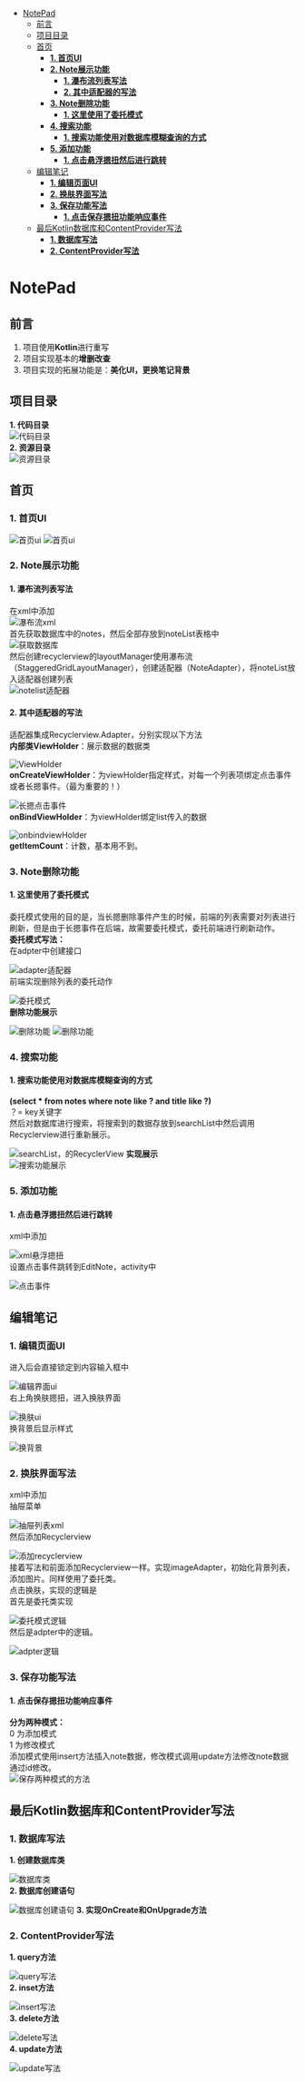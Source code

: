 - [ NotePad](#head1)
	- [ 前言](#head2)
	- [ 项目目录](#head3)
	- [<span id="head4"> 首页</span>](#head4)
		- [**1. 首页UI**  ](#head5)
		- [**2. Note展示功能**](#head6)
			- [**1. 瀑布流列表写法**  ](#head7)
			- [**2. 其中适配器的写法**  ](#head8)
		- [**3. Note删除功能**    ](#head9)
			- [**1. 这里使用了委托模式**   ](#head10)
		- [**4. 搜索功能**  ](#head11)
			- [**1. 搜索功能使用对数据库模糊查询的方式**  ](#head12)
		- [**5. 添加功能**](#head13)
			- [**1. 点击悬浮摁扭然后进行跳转**   ](#head14)
	- [ 编辑笔记](#head15)
		- [**1. 编辑页面UI**  ](#head16)
		- [**2. 换肤界面写法**  ](#head17)
		- [**3. 保存功能写法**  ](#head18)
			- [**1. 点击保存摁扭功能响应事件**  ](#head19)
	- [ 最后Kotlin数据库和ContentProvider写法](#head20)
		- [**1. 数据库写法**  ](#head21)
		- [**2. ContentProvider写法**](#head22)
# <span id="head1"> NotePad</span>
## <span id="head2"> 前言</span>
1. 项目使用**Kotlin**进行重写
2. 项目实现基本的**增删改查**
3. 项目实现的拓展功能是：**美化UI，更换笔记背景**
## <span id="head3"> 项目目录</span>
**1. 代码目录**  
![代码目录](https://github.com/Github1103/NotePad/blob/master/NotePad_image/Lib/%E9%A1%B9%E7%9B%AE%E7%9B%AE%E5%BD%95.jpg)  
**2. 资源目录**    
![资源目录](https://github.com/Github1103/NotePad/blob/master/NotePad_image/Lib/%E8%B5%84%E6%BA%90%E7%9B%AE%E5%BD%95.jpg)
## <span id="head4"><span id="head4"> 首页</span></span>
### <span id="head5">**1. 首页UI**  </span>
![首页ui](https://github.com/Github1103/NotePad/blob/master/NotePad_image/show/%E4%B8%BB%E7%95%8C%E9%9D%A2.jpg)
![首页ui](https://github.com/Github1103/NotePad/blob/master/NotePad_image/show/%E4%BF%9D%E5%AD%98%E5%A4%9A%E6%9D%A1%E6%95%B0%E6%8D%AE.jpg)  
### <span id="head6">**2. Note展示功能**</span>
#### <span id="head7">**1. 瀑布流列表写法**  </span>
在xml中添加  
![瀑布流xml](https://github.com/Github1103/NotePad/blob/master/NotePad_image/MainActivity/main_layout/%E7%AC%94%E8%AE%B0%E5%88%97%E8%A1%A8.jpg)  
首先获取数据库中的notes，然后全部存放到noteList表格中  
![获取数据库](https://github.com/Github1103/NotePad/blob/master/NotePad_image/MainActivity/%E5%88%9D%E5%A7%8B%E5%8C%96Note.jpg)  
然后创建recyclerview的layoutManager使用瀑布流（StaggeredGridLayoutManager），创建适配器（NoteAdapter），将noteList放入适配器创建列表  
![notelist适配器](https://github.com/Github1103/NotePad/blob/master/NotePad_image/MainActivity/%E5%88%9D%E5%A7%8B%E5%8C%96%E7%80%91%E5%B8%83%E6%B5%81Recyclerview.jpg)  
#### <span id="head8">**2. 其中适配器的写法**  </span>
适配器集成Recyclerview.Adapter，分别实现以下方法  
**内部类ViewHolder**：展示数据的数据类  

![ViewHolder](https://github.com/Github1103/NotePad/blob/master/NotePad_image/NoteAdapter/ViewHolder.jpg)  
**onCreateViewHolder**：为viewHolder指定样式，对每一个列表项绑定点击事件或者长摁事件。（最为重要的！）  

![长摁点击事件](https://github.com/Github1103/NotePad/blob/master/NotePad_image/NoteAdapter/%E9%80%82%E9%85%8D%E5%99%A8%E4%B8%AD%E7%9A%84%E7%82%B9%E5%87%BB%E4%BA%8B%E4%BB%B6%E5%92%8C%E9%95%BF%E6%91%81%E4%BA%8B%E4%BB%B6.jpg)  
**onBindViewHolder**：为viewHolder绑定list传入的数据  

![onbindviewHolder](https://github.com/Github1103/NotePad/blob/master/NotePad_image/NoteAdapter/onBindViewHolder.jpg)     
**getItemCount**：计数，基本用不到。   

### <span id="head9">**3. Note删除功能**    </span>
#### <span id="head10">**1. 这里使用了委托模式**   </span>
委托模式使用的目的是，当长摁删除事件产生的时候，前端的列表需要对列表进行刷新，但是由于长摁事件在后端，故需要委托模式，委托前端进行刷新动作。  
**委托模式写法：**  
在adpter中创建接口  

![adapter适配器](https://github.com/Github1103/NotePad/blob/master/NotePad_image/NoteAdapter/%E5%A7%94%E6%89%98%E6%A8%A1%E5%BC%8F.jpg)  
前端实现删除列表的委托动作  

![委托模式](https://github.com/Github1103/NotePad/blob/master/NotePad_image/MainActivity/%E5%88%A0%E9%99%A4%E6%95%B0%E6%8D%AE_%E5%A7%94%E6%89%98%E6%A8%A1%E5%BC%8F.jpg)  
**删除功能展示**  

![删除功能](https://github.com/Github1103/NotePad/blob/master/NotePad_image/show/%E9%95%BF%E6%91%81%E5%88%A0%E9%99%A4.jpg)
![删除功能](https://github.com/Github1103/NotePad/blob/master/NotePad_image/show/%E5%88%A0%E9%99%A4%E5%90%8E.jpg)  
### <span id="head11">**4. 搜索功能**  </span>
#### <span id="head12">**1. 搜索功能使用对数据库模糊查询的方式**  </span>
**(select * from notes where note like ? and title like ?)**  
？= key关键字  
然后对数据库进行搜索，将搜索到的数据存放到searchList中然后调用Recyclerview进行重新展示。  

![searchList，的RecyclerView](https://github.com/Github1103/NotePad/blob/master/NotePad_image/MainActivity/%E6%9F%A5%E8%AF%A2%E6%95%B0%E6%8D%AE.jpg)
**实现展示**  
![搜索功能展示](https://github.com/Github1103/NotePad/blob/master/NotePad_image/show/%E6%90%9C%E7%B4%A2%E5%8A%9F%E8%83%BD%E5%B1%95%E7%A4%BA.jpg)  
### <span id="head13">**5. 添加功能**</span>
#### <span id="head14">**1. 点击悬浮摁扭然后进行跳转**   </span>
xml中添加  

![xml悬浮摁扭](https://github.com/Github1103/NotePad/blob/master/NotePad_image/MainActivity/main_layout/%E6%82%AC%E6%B5%AE%E6%91%81%E6%89%AD.jpg)  
设置点击事件跳转到EditNote，activity中   

![点击事件](https://github.com/Github1103/NotePad/blob/master/NotePad_image/MainActivity/%E6%8F%92%E5%85%A5%E6%95%B0%E6%8D%AE.jpg) 
## <span id="head15"> 编辑笔记</span>
### <span id="head16">**1. 编辑页面UI**  </span>
进入后会直接锁定到内容输入框中  

![编辑界面ui](https://github.com/Github1103/NotePad/blob/master/NotePad_image/show/%E6%B7%BB%E5%8A%A0%E7%AC%94%E8%AE%B0%E7%95%8C%E9%9D%A2.jpg)  
右上角换肤摁扭，进入换肤界面  

![换肤ui](https://github.com/Github1103/NotePad/blob/master/NotePad_image/show/%E6%8D%A2%E8%83%8C%E6%99%AF%E7%95%8C%E9%9D%A2.jpg)  
换背景后显示样式  

![换背景](https://github.com/Github1103/NotePad/blob/master/NotePad_image/show/%E7%BC%96%E8%BE%91%E6%8D%A2%E8%83%8C%E6%99%AF%E5%90%8E.jpg)  
### <span id="head17">**2. 换肤界面写法**  </span>
xml中添加     
抽屉菜单  

![抽屉列表xml](https://github.com/Github1103/NotePad/blob/master/NotePad_image/EditNoteActivity/edit_layout/%E6%8A%BD%E5%B1%89%E8%8F%9C%E5%8D%95.jpg)    
然后添加Recyclerview  

![添加recyclerview](https://github.com/Github1103/NotePad/blob/master/NotePad_image/EditNoteActivity/edit_layout/%E8%83%8C%E6%99%AF%E8%8F%9C%E5%8D%95.jpg)  
接着写法和前面添加Recyclerview一样。实现imageAdapter，初始化背景列表，添加图片。同样使用了委托类。  
点击换肤，实现的逻辑是  
首先是委托类实现  

![委托模式逻辑](https://github.com/Github1103/NotePad/blob/master/NotePad_image/EditNoteActivity/%E5%88%9D%E5%A7%8B%E5%8C%96%E5%A7%94%E6%89%98%E6%A8%A1%E5%BC%8F.jpg)  
然后是adpter中的逻辑。 

![adpter逻辑](https://github.com/Github1103/NotePad/blob/master/NotePad_image/ImageAdapter/%E6%8D%A2%E8%83%8C%E6%99%AF%E9%80%BB%E8%BE%91.jpg)  
### <span id="head18">**3. 保存功能写法**  </span>
#### <span id="head19">**1. 点击保存摁扭功能响应事件**  </span>
**分为两种模式：**  
0 为添加模式  
1 为修改模式  
添加模式使用insert方法插入note数据，修改模式调用update方法修改note数据通过id修改。  
![保存两种模式的方法](https://github.com/Github1103/NotePad/blob/master/NotePad_image/EditNoteActivity/%E6%8F%92%E5%85%A5%E5%92%8C%E4%BF%AE%E6%94%B9%E4%BF%9D%E5%AD%98%E7%AC%94%E8%AE%B0.jpg)
## <span id="head20"> 最后Kotlin数据库和ContentProvider写法</span>
### <span id="head21">**1. 数据库写法**  </span>
**1. 创建数据库类**  

![数据库类](https://github.com/Github1103/NotePad/blob/master/NotePad_image/Database/%E6%95%B0%E6%8D%AE%E5%BA%93%E7%B1%BB.jpg)  
**2. 数据库创建语句**  

![数据库创建语句](https://github.com/Github1103/NotePad/blob/master/NotePad_image/Database/%E6%95%B0%E6%8D%AE%E5%BA%93%E5%88%9B%E5%BB%BA%E8%AF%AD%E5%8F%A5.jpg)
**3. 实现OnCreate和OnUpgrade方法**
### <span id="head22">**2. ContentProvider写法**</span>
**1. query方法**  

![query写法](https://github.com/Github1103/NotePad/blob/master/NotePad_image/ContentProvider/ContentProvider_query.jpg)  
**2. inset方法**  

![insert写法](https://github.com/Github1103/NotePad/blob/master/NotePad_image/ContentProvider/ContentProvider_insert.jpg)  
**3. delete方法**  

![delete写法](https://github.com/Github1103/NotePad/blob/master/NotePad_image/ContentProvider/ContentProvider_delete.jpg)  
**4. update方法**  

![update写法](https://github.com/Github1103/NotePad/blob/master/NotePad_image/ContentProvider/ContentProvider_update.jpg)  

